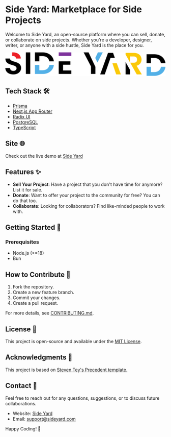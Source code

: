 # Side Yard: Marketplace for Side Projects

Welcome to Side Yard, an open-source platform where you can sell, donate, or collaborate on side projects. Whether you're a developer, designer, writer, or anyone with a side hustle, Side Yard is the place for you.

![Side Yard Logo](./public/logo.svg)

## Tech Stack 🛠️

- [Prisma](https://www.prisma.io/)
- [Next.js App Router](https://nextjs.org/docs/api-routes/introduction)
- [Radix UI](https://radix-ui.com/)
- [PostgreSQL](https://www.postgresql.org/)
- [TypeScript](https://www.typescriptlang.org/)

## Site 🌐

Check out the live demo at [Side Yard](https://www.sideyard.app)

## Features ✨

- **Sell Your Project**: Have a project that you don't have time for anymore? List it for sale.
- **Donate**: Want to offer your project to the community for free? You can do that too.
- **Collaborate**: Looking for collaborators? Find like-minded people to work with.

## Getting Started 🚀

### Prerequisites

- Node.js (>=18)
- Bun

## How to Contribute 🤝

1. Fork the repository.
2. Create a new feature branch.
3. Commit your changes.
4. Create a pull request.

For more details, see [CONTRIBUTING.md](./CONTRIBUTING.md).

## License 📜

This project is open-source and available under the [MIT License](./LICENSE).

## Acknowledgments 🙏

This project is based on [Steven Tey's Precedent template.](https://github.com/steven-tey/precedent)

## Contact 💌

Feel free to reach out for any questions, suggestions, or to discuss future collaborations.

- Website: [Side Yard](https://www.sideyard.app)
- Email: [support@sideyard.com](mailto:guibibeau@gmail.com)

Happy Coding! 🌟
